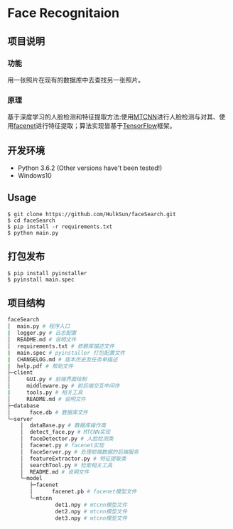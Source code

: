 # Face Recognitaion

## 项目说明

### 功能

用一张照片在现有的数据库中去查找另一张照片。

### 原理

基于深度学习的人脸检测和特征提取方法:使用[MTCNN](https://github.com/kpzhang93/MTCNN_face_detection_alignment)进行人脸检测与对其、使用[facenet](https://github.com/davidsandberg/facenet)进行特征提取；算法实现皆基于[TensorFlow](https://www.tensorflow.org)框架。

## 开发环境

- Python 3.6.2 (Other versions have't been tested!)
- Windows10

## Usage

```shell
$ git clone https://github.com/HulkSun/faceSearch.git
$ cd faceSearch
$ pip install -r requirements.txt
$ python main.py
```

## 打包发布

```shell
$ pip install pyinstaller
$ pyinstall main.spec
```

## 项目结构

```bash
faceSearch
│  main.py # 程序入口
|  logger.py # 日志配置
│  README.md # 说明文件
│  requirements.txt # 依赖库描述文件
|  main.spec # pyinstaller 打包配置文件
|  CHANGELOG.md # 版本历史及任务单描述
|  help.pdf # 帮助文件
├─client
│     GUI.py # 前端界面绘制
│     middleware.py # 前后端交互中间件
|     tools.py # 相关工具
│     README.md # 说明文件
├─database
│      face.db # 数据库文件
└─server
    │  dataBase.py # 数据库操作类
    │  detect_face.py # MTCNN实现
    │  faceDetector.py # 人脸检测类
    │  facenet.py # facenet实现
    │  faceServer.py # 处理前端数据的后端服务
    │  featureExtractor.py # 特征提取类
    │  searchTool.py # 检索相关工具
    │  README.md # 说明文件
    └─model
       ├─facenet
       │      facenet.pb # facenet模型文件
       └─mtcnn
               det1.npy # mtcnn模型文件
               det2.npy # mtcnn模型文件
               det3.npy # mtcnn模型文件

```
